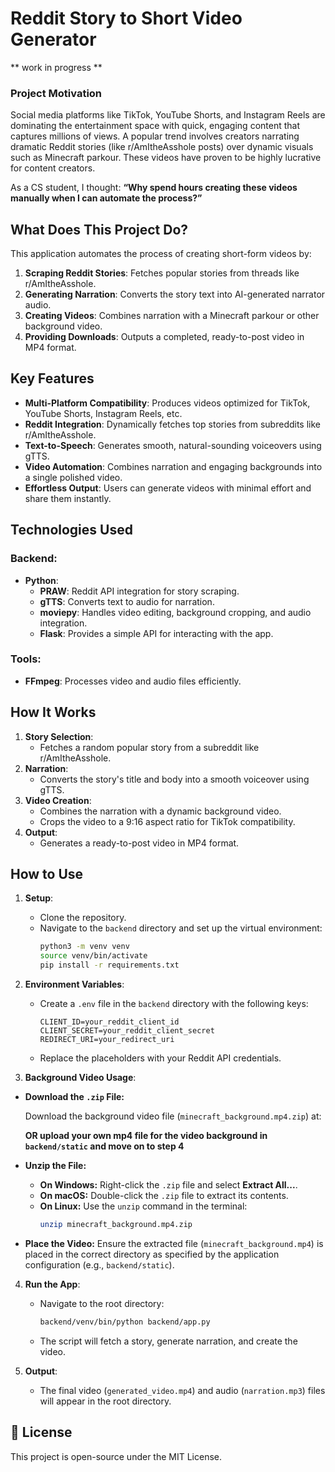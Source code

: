 # Reddit Story to Short Video Generator

** work in progress **

### Project Motivation

Social media platforms like TikTok, YouTube Shorts, and Instagram Reels are dominating the entertainment space with quick, engaging content that captures millions of views. A popular trend involves creators narrating dramatic Reddit stories (like r/AmItheAsshole posts) over dynamic visuals such as Minecraft parkour. These videos have proven to be highly lucrative for content creators.

As a CS student, I thought:
**“Why spend hours creating these videos manually when I can automate the process?”**


## What Does This Project Do?

This application automates the process of creating short-form videos by:
1. **Scraping Reddit Stories**: Fetches popular stories from threads like r/AmItheAsshole.
2. **Generating Narration**: Converts the story text into AI-generated narrator audio.
3. **Creating Videos**: Combines narration with a Minecraft parkour or other background video.
4. **Providing Downloads**: Outputs a completed, ready-to-post video in MP4 format.


## Key Features

- **Multi-Platform Compatibility**: Produces videos optimized for TikTok, YouTube Shorts, Instagram Reels, etc.
- **Reddit Integration**: Dynamically fetches top stories from subreddits like r/AmItheAsshole.
- **Text-to-Speech**: Generates smooth, natural-sounding voiceovers using gTTS.
- **Video Automation**: Combines narration and engaging backgrounds into a single polished video.
- **Effortless Output**: Users can generate videos with minimal effort and share them instantly.


## Technologies Used

### Backend:
- **Python**:
  - **PRAW**: Reddit API integration for story scraping.
  - **gTTS**: Converts text to audio for narration.
  - **moviepy**: Handles video editing, background cropping, and audio integration.
  - **Flask**: Provides a simple API for interacting with the app.

### Tools:
- **FFmpeg**: Processes video and audio files efficiently.


## How It Works

1. **Story Selection**:
   - Fetches a random popular story from a subreddit like r/AmItheAsshole.
2. **Narration**:
   - Converts the story's title and body into a smooth voiceover using gTTS.
3. **Video Creation**:
   - Combines the narration with a dynamic background video.
   - Crops the video to a 9:16 aspect ratio for TikTok compatibility.
4. **Output**:
   - Generates a ready-to-post video in MP4 format.

## How to Use

1. **Setup**:
   - Clone the repository.
   - Navigate to the `backend` directory and set up the virtual environment:
     ```bash
     python3 -m venv venv
     source venv/bin/activate
     pip install -r requirements.txt
     ```

2. **Environment Variables**:
   - Create a `.env` file in the `backend` directory with the following keys:
     ```plaintext
     CLIENT_ID=your_reddit_client_id
     CLIENT_SECRET=your_reddit_client_secret
     REDIRECT_URI=your_redirect_uri
     ```
   - Replace the placeholders with your Reddit API credentials.
     
3. **Background Video Usage**:
   
- **Download the `.zip` File:**
  
   Download the background video file (`minecraft_background.mp4.zip`) at:
  
   **OR upload your own mp4 file for the video background in `backend/static` and move on to step 4**
  
- **Unzip the File:**
   - **On Windows:** Right-click the `.zip` file and select **Extract All...**.
   - **On macOS:** Double-click the `.zip` file to extract its contents.
   - **On Linux:** Use the `unzip` command in the terminal:
     ```bash
     unzip minecraft_background.mp4.zip
     ```
  
- **Place the Video:**
   Ensure the extracted file (`minecraft_background.mp4`) is placed in the correct directory as specified by the application configuration (e.g., `backend/static`).

4. **Run the App**:
   - Navigate to the root directory:
     ```bash
     backend/venv/bin/python backend/app.py
     ```
   - The script will fetch a story, generate narration, and create the video.

5. **Output**:
   - The final video (`generated_video.mp4`) and audio (`narration.mp3`) files will appear in the root directory.

## 📜 License

This project is open-source under the MIT License.
